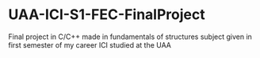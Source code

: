 # UAA-ICI-S1-FEC-FinalProject
Final project in C/C++ made in fundamentals of structures subject given in first semester of my career ICI studied at the UAA
